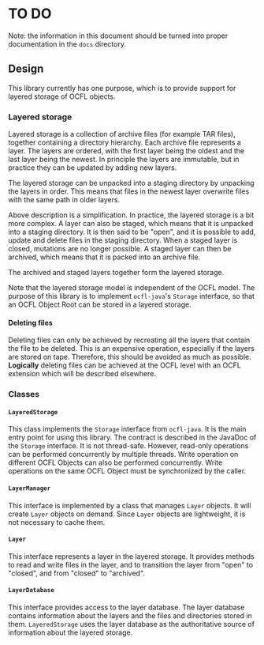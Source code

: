 TO DO
=====

Note: the information in this document should be turned into proper documentation in the `docs` directory.

Design
------

This library currently has one purpose, which is to provide support for layered storage of OCFL objects.

### Layered storage

Layered storage is a collection of archive files (for example TAR files), together containing a directory hierarchy.
Each archive file represents a layer. The layers are ordered, with the first layer being the oldest and the last layer
being the newest. In principle the layers are immutable, but in practice they can be updated by adding new layers.

The layered storage can be unpacked into a staging directory by unpacking the layers in order. This means that files in
the newest layer overwrite files with the same path in older layers.

Above description is a simplification. In practice, the layered storage is a bit more complex. A layer can also be
staged, which means that it is unpacked into a staging directory. It is then said to be "open", and it is possible to
add, update and delete files in the staging directory. When a staged layer is closed, mutations are no longer possible.
A staged layer can then be archived, which means that it is packed into an archive file.

The archived and staged layers together form the layered storage.

Note that the layered storage model is independent of the OCFL model. The purpose of this library is to implement
`ocfl-java`'s `Storage` interface, so that an OCFL Object Root can be stored in a layered storage.

#### Deleting files

Deleting files can only be achieved by recreating all the layers that contain the file to be deleted. This is an expensive
operation, especially if the layers are stored on tape. Therefore, this should be avoided as much as possible. __Logically__
deleting files can be achieved at the OCFL level with an OCFL extension which will be described elsewhere.

### Classes

#### `LayeredStorage`

This class implements the `Storage` interface from `ocfl-java`. It is the main entry point for using this library. The contract
is described in the JavaDoc of the `Storage` interface. It is not thread-safe. However, read-only operations can be performed
concurrently by multiple threads. Write operation on different OCFL Objects can also be performed concurrently. Write operations
on the same OCFL Object must be synchronized by the caller.

#### `LayerManager`

This interface is implemented by a class that manages `Layer` objects. It will create `Layer` objects on demand. Since `Layer` objects are lightweight, it is
not necessary to cache them.

#### `Layer`

This interface represents a layer in the layered storage. It provides methods to read and write files in the layer, and to transition
the layer from "open" to "closed", and from "closed" to "archived".

#### `LayerDatabase`

This interface provides access to the layer database. The layer database contains information about the layers and the files and directories
stored in them. `LayeredStorage` uses the layer database as the authoritative source of information about the layered storage. 





